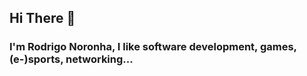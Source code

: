 ## Hi There 👋

### I'm Rodrigo Noronha, I like software development, games, (e-)sports, networking...
